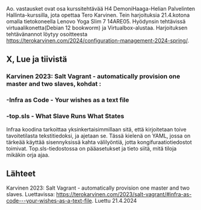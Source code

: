 Ao. vastausket ovat osa kurssitehtävää H4 DemoniHaaga-Helian Palvelinten Hallinta-kurssilla, jota opettaa Tero Karvinen.
Tein harjoituksia 21.4.kotona omalla tietokoneella Lenovo Yoga Slim 7 14ARE05. Hyödynsin tehtävissä virtuaalikonetta(Debian 12 bookworm) ja Virtualbox-alustaa.
Harjoituksen tehtävänannot löytyy osoitteesta https://terokarvinen.com/2024/configuration-management-2024-spring/.

## X, Lue ja tiivistä
### Karvinen 2023: Salt Vagrant - automatically provision one master and two slaves, kohdat :
### -Infra as Code - Your wishes as a text file

### -top.sls - What Slave Runs What States

Infraa koodina tarkoittaa yksinkertaisimmillaan sitä, että kirjoitetaan toive tavoitetilasta tekstitiedoksi, ja ajetaan se. Tässä kielenä on YAML, jossa on tärkeää käyttää sisennyksissä kahta välilyöntiä, jotta kongifuraatiotiedostot toimivat. 
Top.sls-tiedostossa on pääasetukset ja tieto siitä, mitä tiloja mikäkin orja ajaa.  




## Lähteet

Karvinen 2023: Salt Vagrant - automatically provision one master and two slaves. Luettavissa:
https://terokarvinen.com/2023/salt-vagrant/#infra-as-code---your-wishes-as-a-text-file. Luettu 21.4.2024

